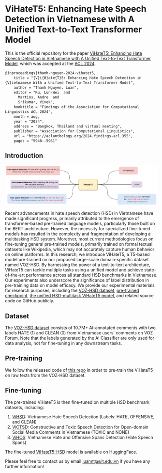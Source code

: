 # ViHateT5: Enhancing Hate Speech Detection in Vietnamese with A Unified Text-to-Text Transformer Model
This is the official repository for the paper [ViHateT5: Enhancing Hate Speech Detection in Vietnamese with A Unified Text-to-Text Transformer Model](LINK), which was accepted at the [ACL 2024](https://2024.aclweb.org/).

```
@inproceedings{thanh-nguyen-2024-vihatet5,
    title = "{V}i{H}ate{T}5: Enhancing Hate Speech Detection in {V}ietnamese With a Unified Text-to-Text Transformer Model",
    author = "Thanh Nguyen, Luan",
    editor = "Ku, Lun-Wei  and
      Martins, Andre  and
      Srikumar, Vivek",
    booktitle = "Findings of the Association for Computational Linguistics ACL 2024",
    month = aug,
    year = "2024",
    address = "Bangkok, Thailand and virtual meeting",
    publisher = "Association for Computational Linguistics",
    url = "https://aclanthology.org/2024.findings-acl.355",
    pages = "5948--5961"
```

## Introduction
![ViHateT5](ViHateT5.png)

Recent advancements in hate speech detection (HSD) in Vietnamese have made significant progress, primarily attributed to the emergence of transformer-based pre-trained language models, particularly those built on the BERT architecture. However, the necessity for specialized fine-tuned models has resulted in the complexity and fragmentation of developing a multitasking HSD system. Moreover, most current methodologies focus on fine-tuning general pre-trained models, primarily trained on formal textual datasets like Wikipedia, which may not accurately capture human behavior on online platforms. In this research, we introduce ViHateT5, a T5-based model pre-trained on our proposed large-scale domain-specific dataset named VOZ-HSD. By harnessing the power of a text-to-text architecture, ViHateT5 can tackle multiple tasks using a unified model and achieve state-of-the-art performance across all standard HSD benchmarks in Vietnamese. Our experiments also underscore the significance of label distribution in pre-training data on model efficacy. We provide our experimental materials for research purposes, including the [VOZ-HSD dataset](https://huggingface.co/datasets/tarudesu/VOZ-HSD), [pre-trained checkpoint](https://huggingface.co/tarudesu/ViHateT5-base), [the unified HSD-multitask ViHateT5 model](https://huggingface.co/tarudesu/ViHateT5-base-HSD), and related source code on GitHub publicly.

## Dataset
The [VOZ-HSD dataset](https://huggingface.co/datasets/tarudesu/VOZ-HSD) consists of 10.7M+ AI-annotated comments with two labels HATE (1) and CLEAN (0) from Vietnamese users' comments on VOZ Forum. Note that the labels generated by the AI Classifier are only used for data analysis, not for fine-tuning in any downstream tasks.

## Pre-training
We follow the released code of [this repo](https://github.com/huggingface/transformers/blob/main/examples/flax/language-modeling/run_t5_mlm_flax.py) in order to pre-train the ViHateT5 on raw texts from the VOZ-HSD dataset.

## Fine-tuning
The pre-trained ViHateT5 is then fine-tuned on multiple HSD benchmark datasets, including:
1. [ViHSD](https://github.com/sonlam1102/vihsd): Vietnamese Hate Speech Detection (Labels: HATE, OFFENSIVE, and CLEAN)
2. [ViCTSD](https://huggingface.co/datasets/tarudesu/ViCTSD): Constructive and Toxic Speech Detection for Open-domain Social Media Comments in Vietnamese (TOXIC and NONE)
3. [ViHOS](https://github.com/phusroyal/ViHOS): Vietnamese Hate and Offensive Spans Detection (Hate Speech Spans)

The fine-tuned [ViHateT5-HSD](https://huggingface.co/tarudesu/ViHateT5-base-HSD) model is available on HuggingFace.

Please feel free to contact us by email luannt@uit.edu.vn if you have any further information!
